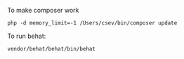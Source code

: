

To make composer work

    php -d memory_limit=-1 /Users/csev/bin/composer update

To run behat:

    vendor/behat/behat/bin/behat

